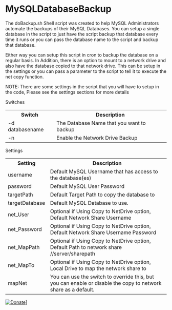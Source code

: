 # MySQLDatabaseBackup

The doBackup.sh Shell script was created to help MySQL Administrators automate the backups of their MySQL Databases.
You can setup a single database in the script to just have the script backup that database every time it runs or
you can pass the database name to the script and backup that database.

Either way you can setup this script in cron to backup the database on a regular basis. 
In Addition, there is an option to mount to a network drive and also have the database 
copied to that network drive.  This can be setup in the settings or you can pass a parameter to the script
to tell it to execute the net copy function.

NOTE:  There are some settings in the script that you will have to setup in the code, Please see the settings 
sections for more details

Switches

<table>
<tr>
<th>Switch</th>
<th>Description</th>
</tr>
<tr>
<td>-d databasename</td>
<td>The Database Name that you want to backup</td>
</tr>
<tr>
<td>-n</td>
<td>Enable the Network Drive Backup</td>
</tr>
</table>

Settings

<table>
<tr>
<th>Setting</th>
<th>Description</th>
</tr>
<tr>
<td>username</td>
<td>Default MySQL Username that has access to the database(es)</td>
</tr>
<tr>
<td>password</td>
<td>Default MySQL User Password</td>
</tr>
<tr>
<td>targetPath</td>
<td>Default Target Path to copy the database to</td>
</tr>
<tr>
<td>targetDatabase</td>
<td>Default MySQL Database to use.</td>
</tr>
<tr>
<td>net_User</td>
<td>Optional if Using Copy to NetDrive option, Default Network Share Username</td>
</tr>
<tr>
<td>net_Password</td>
<td>Optional if Using Copy to NetDrive option, Default Network Share Username Password</td>
</tr>
<tr>
<td>net_MapPath</td>
<td>Optional if Using Copy to NetDrive option, Default Path to network share //server/sharepath</td>
</tr>
<tr>
<td>net_MapTo</td>
<td>Optional if Using Copy to NetDrive option, Local Drive to map the network share to</td>
</tr>
<tr>
<td>mapNet</td>
<td>You can use the switch to override this, but you can enable or disable the copy to network share as a default.</td>
</tr>
</table>


[![Donate](https://www.paypalobjects.com/en_US/i/btn/btn_donateCC_LG.gif)](https://www.paypal.com/cgi-bin/webscr?cmd=_s-xclick&hosted_button_id=JSW8XEMQVH4BE)]
